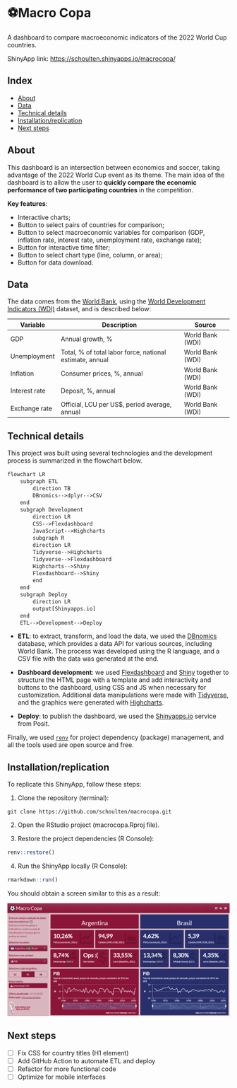 
# ⚽Macro Copa

A dashboard to compare macroeconomic indicators of the 2022 World Cup
countries.

ShinyApp link: <https://schoulten.shinyapps.io/macrocopa/>

## Index

- [About](#about)
- [Data](#data)
- [Technical details](#technical-details)
- [Installation/replication](#installationreplication)
- [Next steps](#next-steps)

## About

This dashboard is an intersection between economics and soccer, taking
advantage of the 2022 World Cup event as its theme. The main idea of the
dashboard is to allow the user to **quickly compare the economic
performance of two participating countries** in the competition.

**Key features**:

- Interactive charts;
- Button to select pairs of countries for comparison;
- Button to select macroeconomic variables for comparison (GDP,
  inflation rate, interest rate, unemployment rate, exchange rate);
- Button for interactive time filter;
- Button to select chart type (line, column, or area);
- Button for data download.

## Data

The data comes from the [World Bank](https://www.worldbank.org/), using
the [World Development Indicators
(WDI)](https://datatopics.worldbank.org/world-development-indicators/)
dataset, and is described below:

| Variable      | Description                                              | Source           |
|---------------|----------------------------------------------------------|------------------|
| GDP           | Annual growth, %                                         | World Bank (WDI) |
| Unemployment  | Total, % of total labor force, national estimate, annual | World Bank (WDI) |
| Inflation     | Consumer prices, %, annual                               | World Bank (WDI) |
| Interest rate | Deposit, %, annual                                       | World Bank (WDI) |
| Exchange rate | Official, LCU per US\$, period average, annual           | World Bank (WDI) |

## Technical details

This project was built using several technologies and the development
process is summarized in the flowchart below.

``` mermaid
flowchart LR
    subgraph ETL
        direction TB
        DBnomics-->dplyr-->CSV
    end
    subgraph Development
        direction LR
        CSS-->Flexdashboard
        JavaScript-->Highcharts
        subgraph R
        direction LR
        Tidyverse-->Highcharts
        Tidyverse-->Flexdashboard
        Highcharts-->Shiny
        Flexdashboard-->Shiny
        end
    end
    subgraph Deploy
        direction LR
        output[Shinyapps.io]
    end
    ETL-->Development-->Deploy
```

- **ETL**: to extract, transform, and load the data, we used the
  [DBnomics](https://db.nomics.world/) database, which provides a data
  API for various sources, including World Bank. The process was
  developed using the R language, and a CSV file with the data was
  generated at the end.

- **Dashboard development**: we used
  [Flexdashboard](https://pkgs.rstudio.com/flexdashboard/) and
  [Shiny](https://shiny.rstudio.com/) together to structure the HTML
  page with a template and add interactivity and buttons to the
  dashboard, using CSS and JS when necessary for customization.
  Additional data manipulations were made with
  [Tidyverse](https://tidyverse.tidyverse.org/), and the graphics were
  generated with [Highcharts](https://www.highcharts.com/).

- **Deploy**: to publish the dashboard, we used the
  [Shinyapps.io](https://www.shinyapps.io/) service from Posit.

Finally, we used [`renv`](https://rstudio.github.io/renv/) for project
dependency (package) management, and all the tools used are open source
and free.

## Installation/replication

To replicate this ShinyApp, follow these steps:

1.  Clone the repository (terminal):

<!-- -->

    git clone https://github.com/schoulten/macrocopa.git

2.  Open the RStudio project (macrocopa.Rproj file).

3.  Restore the project dependencies (R Console):

``` r
renv::restore()
```

4.  Run the ShinyApp locally (R Console):

``` r
rmarkdown::run()
```

You should obtain a screen similar to this as a result:

![](imgs/macrocopa_printscreen.PNG)

## Next steps

- [ ] Fix CSS for country titles (H1 element)
- [ ] Add GitHub Action to automate ETL and deploy
- [ ] Refactor for more functional code
- [ ] Optimize for mobile interfaces
